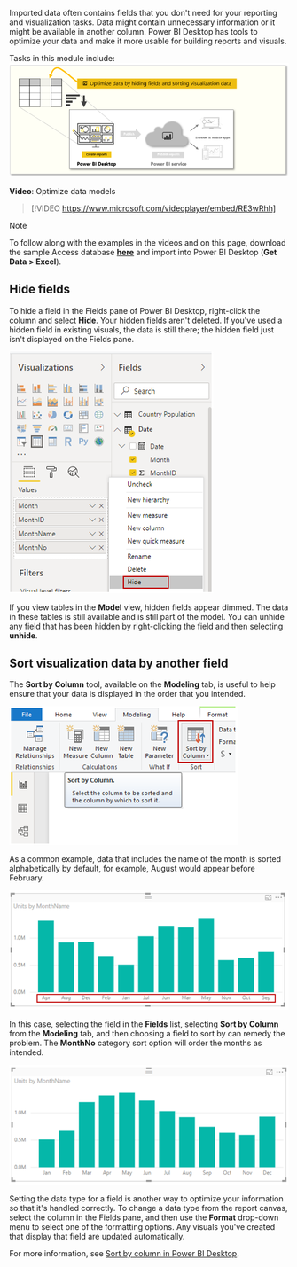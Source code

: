 Imported data often contains fields that you don't need for your reporting and visualization tasks. Data might contain unnecessary information or it might be available in another column. Power BI Desktop has tools to optimize your data and make it more usable for building reports and visuals.

Tasks in this module include:
![Conceptual graphic of the tasks in this module.](../media/04-power-bi-desktop-overview.png)


**Video**: Optimize data models
> [!VIDEO https://www.microsoft.com/videoplayer/embed/RE3wRhh]

> [!NOTE]
> To follow along with the examples in the videos and on this page, download the sample Access database <a href="https://go.microsoft.com/fwlink/?linkid=2120368" target="_blank">**here**</a> and import into Power BI Desktop (**Get Data > Excel**).

## Hide fields
To hide a field in the Fields pane of Power BI Desktop, right-click the column and select **Hide**. Your hidden fields aren't deleted. If you've used a hidden field in existing visuals, the data is still there; the hidden field just isn't displayed on the Fields pane.

![Screenshot of the Hide feature.](../media/04-power-bi-desktop-hide-field.png)

If you view tables in the **Model** view, hidden fields appear dimmed. The data in these tables is still available and is still part of the model. You can unhide any field that has been hidden by right-clicking the field and then selecting **unhide**.

## Sort visualization data by another field
The **Sort by Column** tool, available on the **Modeling** tab, is useful to help ensure that your data is displayed in the order that you intended.

![Screenshot of the Sort by Column field.](../media/04-power-bi-desktop-sort-by-column.png)

As a common example, data that includes the name of the month is sorted alphabetically by default, for example, August would appear before February.

![Bar graph with months sorted alphabetically.](../media/04-power-bi-desktop-alphabetical-months.png)

In this case, selecting the field in the **Fields** list, selecting **Sort by Column** from the **Modeling** tab, and then choosing a field to sort by can remedy the problem. The **MonthNo** category sort option will order the months as intended.

![Bar graph with month sorted by month order.](../media/04-power-bi-desktop-sorted-months.png)

Setting the data type for a field is another way to optimize your information so that it's handled correctly. To change a data type from the report canvas, select the column in the Fields pane, and then use the **Format** drop-down menu to select one of the formatting options. Any visuals you've created that display that field are updated automatically.

For more information, see [Sort by column in Power BI Desktop](https://docs.microsoft.com/power-bi/desktop-sort-by-column/?azure-portal=true).
